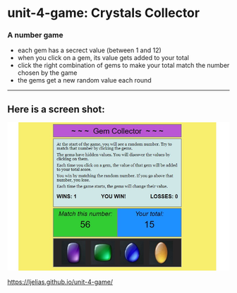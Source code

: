 # unit-4-game: Crystals Collector

### A number game 
- each gem has a secrect value (between 1 and 12)
- when you click on a gem, its value gets added to your total
- click the right combination of gems to make your total match the number chosen by the game
- the gems get a new random value each round

--------------------------------------------------

## Here is a screen shot:

![gem collector screenshot](unit4game.jpg)


https://ljelias.github.io/unit-4-game/